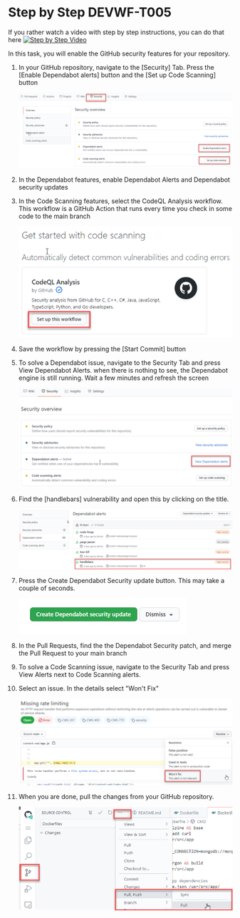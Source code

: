 # Step by Step DEVWF-T005

If you rather watch a video with step by step instructions, you can do that here
[![Step by Step Video](https://img.youtube.com/vi/Ky--Q3nzqKY/0.jpg)](https://www.youtube.com/watch?v=Ky--Q3nzqKY)

In this task, you will enable the GitHub security features for your repository.

1. In your GitHub repository, navigate to the [Security] Tab. Press the [Enable Dependabot alerts] button and the [Set up Code Scanning] button

    ![Enable Dependabot and Code Scanning Alerts](/Assets/securityfeatures.png)

2. In the Dependabot features, enable Dependabot Alerts and Dependabot security updates

3. In the Code Scanning features, select the CodeQL Analysis workflow. This workflow is a GitHub Action that runs every time you check in some code to the main branch

    ![Setup this Workflow in CodeQL](/Assets/CodeQLAction.png)

4. Save the workflow by pressing the [Start Commit] button

5. To solve a Dependabot issue, navigate to the Security Tab and press View Dependabot Alerts. when there is nothing to see, the Dependabot engine is still running. Wait a few minutes and refresh the screen

    ![](/Assets/2020-10-05-12-51-55.png)

6. Find the [handlebars] vulnerability and open this by clicking on the title.

    ![](/Assets/handlebars.png)

7. Press the Create Dependabot Security update button. This may take a couple of seconds.

    ![](/Assets/2020-10-05-13-03-26.png)

8. In the Pull Requests, find the the Dependabot Security patch, and merge the Pull Request to your main branch

9. To solve a Code Scanning issue, navigate to the Security Tab and press View Alerts next to Code Scanning alerts.

10. Select an issue. In the details select "Won't Fix"

    ![](/Assets/2020-10-05-13-10-25.png)

11. When you are done, pull the changes from your GitHub repository.

    ![](/Assets/2020-10-05-12-10-11.png)